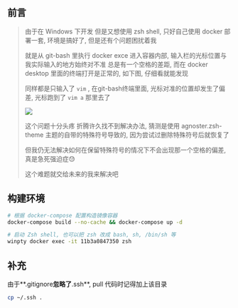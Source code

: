 ## 前言

> 由于在 Windows 下开发 但是又想使用 zsh shell, 只好自己使用 docker 部署一套, 环境是搞好了, 但是还有个问题困扰着我
>
> 就是从 git-bash 里执行 docker exce 进入容器内部, 输入栏的光标位置与我实际输入的地方始终对不准 总是有一个空格的差距, 而在 docker desktop 里面的终端打开是正常的, 如下图, 仔细看就能发现
>
> 同样都是只输入了 `vim` , 在git-bash终端里面, 光标对准的位置却发生了偏差, 光标跑到了 `vim a` 那里去了
>
> 
>
> ![](../README/image-20231226170047096-17035819420461.png)
>
> 
>
> 这个问题十分头疼 折腾许久找不到解决办法, 猜测是使用 agnoster.zsh-theme 主题的自带的特殊符号导致的, 因为尝试过删除特殊符号后就恢复了
>
> 但我仍无法解决如何在保留特殊符号的情况下不会出现那一个空格的偏差, 真是急死强迫症😓
>
> 这个难题就交给未来的我来解决吧

<!--more-->



## 构建环境

```bash
# 根据 docker-compose 配置构造镜像容器
docker-compose build --no-cache && docker-compose up -d

# 启动 Zsh shell, 也可以把 zsh 改成 bash, sh, /bin/sh 等
winpty docker exec -it 11b3a0847350 zsh
```



## 补充

由于**.gitignore**忽略了**.ssh**, pull 代码时记得加上该目录

```bash
cp ~/.ssh .
```

